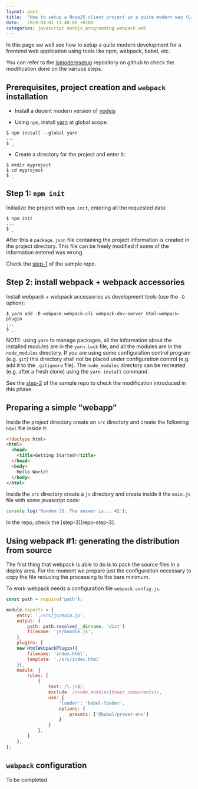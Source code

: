 ```yaml
---
layout: post
title:  "How to setup a NodeJS client project in a quite modern way (Linux)"
date:   2019-04-01 11:48:00 +0100
categories: javascript nodejs programming webpack web
---
```


In this page we well see how to setup a quite modern development for a frontend web application using tools like npm, webpack, babel, etc.

You can refer to the [jsmodernsetup][jsmodernsetup] repository on github to check the modification done on the variuos steps.

## Prerequisites, project creation and `webpack` installation

- Install a decent modern version of [nodejs][nodejs]

- Using `npm`, install [yarn][yarn] at global scope:

```
$ npm install --global yarn
...
$ _
```

- Create a directory for the project and enter it:

```
$ mkdir myproject
$ cd myproject
$ _
```

## Step 1: `npm init`

Initialize the project with `npm init`, entering all the requested data:

```
$ npm init
...
$ _
```
After this a `package.json` file containing the project information is created in the project directory. This file can be freely modified if some of the information entered was wrong.

Check the [step-1][repo-step-1] of the sample repo.


## Step 2: install webpack + webpack accessories

Install webpack + webpack accessories as development tools (use the `-D` option):

```
$ yarn add -D webpack webpack-cli webpack-dev-server html-webpack-plugin
...
$ _
```

NOTE: using `yarn` to manage packages, all the information about the installed modules are in the `yarn.lock` file, and all the modules are in the `node_modules` directory. If you are using some configuration control program (e.g. `git`) this directory shall not be placed under configuration control (e.g. add it to the `.gitignore` file). The `node_modules` directory can be recreated (e.g. after a fresh clone) using the `yarn install` command.

See the [step-2][repo-step-2] of the sample repo to check the modification introduced in this phase.

## Preparing a simple "webapp"

Inside the project directory create an `src` directory and create the following `html` file inside it:

```html
<!doctype html>
<html>
  <head>
    <title>Getting Started</title>
  </head>
  <body>
    Hello World!
  </body>
</html>
```

Inside the `src` directory create a `js` directory and create inside it the `main.js` file with some javascript code:

```javascript
console.log('Random JS. The answer is... 42');
```

In the repo, check the [step-3][repo-step-3].

## Using webpack #1: generating the distribution from source

The first thing that webpack is able to do is to pack the source files in a deploy area. For the moment we prepare just the configuration necessary to copy the file reducing the processing to the bare minimum.

To work webpack needs a configuration file `webpack.config.js`.

```javascript
const path = require('path');

module.exports = {
    entry: './src/js/main.js',
    output: {
        path: path.resolve(__dirname, 'dist')
        filename: 'js/bundle.js',
    },
    plugins: [
    new HtmlWebpackPlugin({
        filename: 'index.html',
        template: './src/index.html'
    }),
    module: {
        rules: [
            {
                test: /\.js$/,
                exclude: /(node_modules|bower_components)/,
                use: {
                    'loader': 'babel-loader',
                    options: {
                        presets: ['@babel/preset-env']
                    }
                }
            },
        ]
    },
};
```





## `webpack` configuration




To be completed


[repo-step-2]: https://to-be-completed
[repo-step-2]: https://github.com/fpiantini/jsmodernsetup/commit/d9bb525135c4cd0aaddec10a3360676e204df7a9
[repo-step-1]: https://github.com/fpiantini/jsmodernsetup/commit/8bcfd010851e4b967d90f2d70b8661cb97c990d0
[jsmodernsetup]: https://github.com/fpiantini/jsmodernsetup
[nodejs]: https://nodejs.org/
[yarn]: https://yarnpkg.com/
